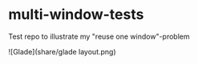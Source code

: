 # multi-window-tests
Test repo to illustrate my "reuse one window"-problem

![Glade](share/glade layout.png)
